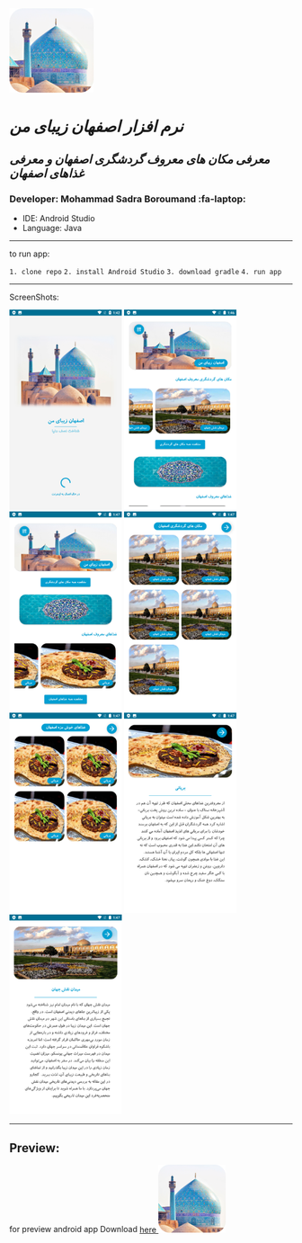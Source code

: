 <img src="https://github.com/MsbSoft2/isf-Beautiful_api/raw/main/Screenshots/logo.png" width="150" />


# *نرم افزار اصفهان زیبای من*

## *معرفی مکان های معروف گردشگری اصفهان و معرفی غذاهای اصفهان*

### Developer: Mohammad Sadra Boroumand :fa-laptop:

- IDE: Android Studio
- Language: Java


------------

to run app:

`1. clone repo`
`2. install Android Studio`
`3. download gradle`
`4. run app`

------------

ScreenShots:

<img src="https://github.com/MsbSoft2/isf-Beautiful_api/raw/main/Screenshots/Screenshot%20%20(1).png"  width="200"/>
<img src="https://github.com/MsbSoft2/isf-Beautiful_api/raw/main/Screenshots/Screenshot%20%20(2).png"  width="200"/>
<img src="https://github.com/MsbSoft2/isf-Beautiful_api/raw/main/Screenshots/Screenshot%20%20(3).png"  width="200"/>
<img src="https://github.com/MsbSoft2/isf-Beautiful_api/raw/main/Screenshots/Screenshot%20%20(4).png"  width="200"/>
<img src="https://github.com/MsbSoft2/isf-Beautiful_api/raw/main/Screenshots/Screenshot%20%20(5).png"  width="200"/>
<img src="https://github.com/MsbSoft2/isf-Beautiful_api/raw/main/Screenshots/Screenshot%20%20(6).png"  width="200"/>
<img src="https://github.com/MsbSoft2/isf-Beautiful_api/raw/main/Screenshots/Screenshot%20%20(7).png"  width="200"/>

------------

## Preview:
for preview android app Download 
<a href="https://github.com/MsbSoft2/isf-Beautiful_api/raw/main/app/release/app-release.apk">
here
<img src="https://github.com/MsbSoft2/isf-Beautiful_api/raw/main/Screenshots/logo.png" width="120" />
</a>